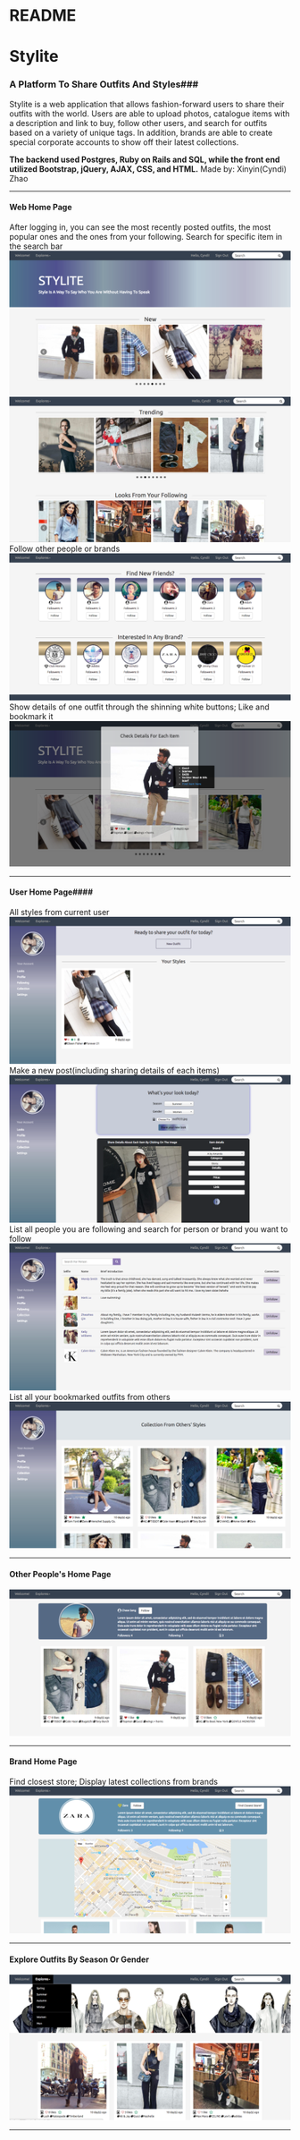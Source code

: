 # README

# Stylite #
### A Platform To Share Outfits And Styles###
Stylite is a web application that allows fashion-forward users to share their
outfits with the world. Users are able to upload photos, catalogue items with
a description and link to buy, follow other users, and search for outfits based
on a variety of unique tags. In addition, brands are able to create special
corporate accounts to show off their latest collections.

**The backend used Postgres, Ruby on Rails and SQL, while the front end utilized
Bootstrap, jQuery, AJAX, CSS, and HTML.**
Made by: Xinyin(Cyndi) Zhao
***
#### Web Home Page ####
After logging in, you can see the most recently posted outfits, the most popular ones and the ones from your following. Search for specific item in the search bar
![Alt text](/app/assets/images/Screenshot1.png)
![Alt text](/app/assets/images/Screenshot2.png)
Follow other people or brands
![Alt text](/app/assets/images/Screenshot3.png)
Show details of one outfit through the shinning white buttons; Like and bookmark it
![Alt text](/app/assets/images/Screenshot11.png)
***

#### User Home Page####
All styles from current user
![Alt text](/app/assets/images/Screenshot4.png)
Make a new post(including sharing details of each items)
![Alt text](/app/assets/images/Screenshot7.png)
List all people you are following and search for person or brand you want to follow
![Alt text](/app/assets/images/Screenshot5.png)
List all your bookmarked outfits from others
![Alt text](/app/assets/images/Screenshot6.png)

***
#### Other People's Home Page ####
![Alt text](/app/assets/images/Screenshot10.png)
***
#### Brand Home Page ####
Find closest store; Display latest collections from brands
![Alt text](/app/assets/images/Screenshot9.png)
***
#### Explore Outfits By Season Or Gender ####
![Alt text](/app/assets/images/Screenshot8.png)
***
